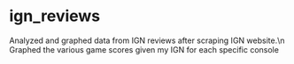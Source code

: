 # ign_reviews

Analyzed and graphed data from IGN reviews after scraping IGN website.\n
Graphed the various game scores given my IGN for each specific console
